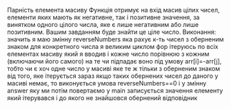 Парність елемента масиву
Функція отримує на вхід масив цілих чисел, елементи яких мають як негативне, так і позитивне значення, за винятком одного цілого числа, яке є лише негативним або лише позитивним. Вашим завданням буде знайти це ціле число.
Виконання:
значить я маю змінну reverseNumbers яка рахує к-ть чисел з оберненим знаком для конкретного числа
я великим циклом фор ітеруюсь по всіх елементах масиву який я вводив і кожне число порівнюю з кожним (включаючи його самого) на те чи підпадає воно під умову arr[i]=-arr[j], тобто чи є хоч одне число у масиві яке те ж тільки з оберненим знаком від того, яке ітерується зараз
якщо таких обернених чисел до даного у масиві немає, то виконується умова reverseNumbers==0 і у змінну answer яку ми потім повертаємо у main записується значення елементу який ітерувався і до якого не знайшовся обернений відповідник
